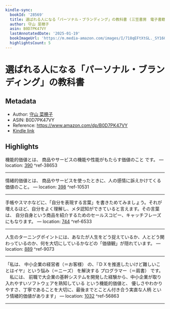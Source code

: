 ```yaml
---
kindle-sync:
  bookId: '28569'
  title: 選ばれる人になる「パーソナル・ブランディング」の教科書 (三笠書房　電子書籍)
  author: 守山 菜穂子
  asin: B0D7PK47VY
  lastAnnotatedDate: '2025-01-19'
  bookImageUrl: 'https://m.media-amazon.com/images/I/718qEFtXtGL._SY160.jpg'
  highlightsCount: 5
---
```

# 選ばれる人になる「パーソナル・ブランディング」の教科書
## Metadata
* Author: [守山 菜穂子](https://www.amazon.comundefined)
* ASIN: B0D7PK47VY
* Reference: https://www.amazon.com/dp/B0D7PK47VY
* [Kindle link](kindle://book?action=open&asin=B0D7PK47VY)

## Highlights
機能的価値とは、 商品やサービスの機能や性能がもたらす価値のこと です。 — location: [390](kindle://book?action=open&asin=B0D7PK47VY&location=390) ^ref-38653

---
情緒的価値とは、 商品やサービスを使ったときに、人の感情に訴えかけてくる価値のこと。 — location: [398](kindle://book?action=open&asin=B0D7PK47VY&location=398) ^ref-10531

---
手帳やスマホなどに、「自分を表現する言葉」を書きためてみましょう。それが増えるほど、自分をよく理解し、メタ認知ができていると言えます。その言葉は、 自分自身という商品を紹介するためのセールスコピー、キャッチフレーズ にもなります。 — location: [744](kindle://book?action=open&asin=B0D7PK47VY&location=744) ^ref-6533

---
人生のターニングポイントには、あなたが人生をどう捉えているか、人とどう関わっているのか、何を大切にしているかなどの「価値観」が隠れています。 — location: [889](kindle://book?action=open&asin=B0D7PK47VY&location=889) ^ref-9073

---
「私は、 中小企業の経営者（＝お客様） の、『ＤＸを推進したいけど難しいことはイヤ』という悩み（＝ニーズ） を解決する プログラマー（＝肩書） です。 　私には、 前職で大企業の基幹システムを開発した経験から、中小企業が取り入れやすいソフトウェアを熟知している という機能的価値と、 優しさやわかりやすさ、丁寧であることを大切に、最後までとことん付き合う実直な人柄 という情緒的価値があります」 — location: [1032](kindle://book?action=open&asin=B0D7PK47VY&location=1032) ^ref-56863

---
